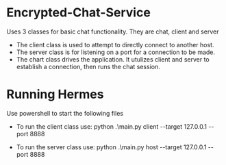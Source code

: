 # Encrypted-Chat-Service
Uses 3 classes for basic chat functionality. They are chat, client and server
* The client class is used to attempt to directly connect to another host.
* The server class is for listening on a port for a connection to be made.
* The chart class drives the application. It utulizes client and server to establish a connection, then runs the chat session.

# Running Hermes
Use powershell to start the following files

* To run the client class use:
python .\main.py client --target 127.0.0.1 --port 8888

* To run the server class use:
python .\main.py host --target 127.0.0.1 --port 8888
